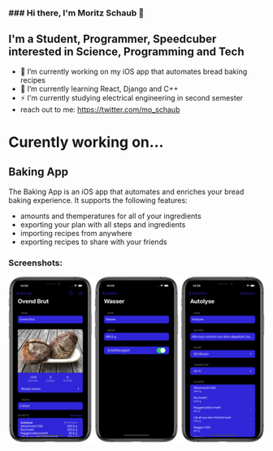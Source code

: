 ### ### Hi there, I'm Moritz Schaub 👋

## I'm a Student, Programmer, Speedcuber interested in Science, Programming and Tech
- 🔭 I’m currently working on my iOS app that automates bread baking recipes 
- 🌱 I’m currently learning React, Django and C++
- ⚡️ I'm currently studying electrical engineering in second semester
- reach out to me: https://twitter.com/mo_schaub

# Curently working on... 
## Baking App
The Baking App is an iOS app that automates and enriches your bread baking experience.
It supports the following features:
- amounts and themperatures for all of your ingredients
- exporting your plan with all steps and ingredients
- importing recipes from anywhere
- exporting recipes to share with your friends

### Screenshots:
![Artboard](Images/Artboard.png)

